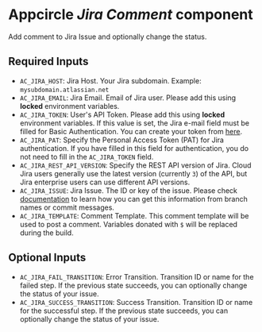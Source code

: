 # Appcircle _Jira Comment_ component

Add comment to Jira Issue and optionally change the status.

## Required Inputs

- `AC_JIRA_HOST`: Jira Host. Your Jira subdomain. Example: `mysubdomain.atlassian.net`
- `AC_JIRA_EMAIL`: Jira Email. Email of Jira user. Please add this using **locked** environment variables.
- `AC_JIRA_TOKEN`: User's API Token. Please add this using **locked** environment variables. If this value is set, the Jira e-mail field must be filled for Basic Authentication. You can create your token from [here](https://id.atlassian.com/manage-profile/security/api-tokens).
- `AC_JIRA_PAT`: Specify the Personal Access Token (PAT) for Jira authentication. If you have filled in this field for authentication, you do not need to fill in the `AC_JIRA_TOKEN` field.
- `AC_JIRA_REST_API_VERSION`: Specify the REST API version of Jira. Cloud Jira users generally use the latest version (currently `3`) of the API, but Jira enterprise users can use different API versions.
- `AC_JIRA_ISSUE`: Jira Issue. The ID or key of the issue. Please check [documentation](https://docs.appcircle.io/integrations/jira-integration) to learn how you can get this information from branch names or commit messages.
- `AC_JIRA_TEMPLATE`: Comment Template. This comment template will be used to post a comment. Variables donated with `$` will be replaced during the build.

## Optional Inputs

- `AC_JIRA_FAIL_TRANSITION`: Error Transition. Transition ID or name for the failed step. If the previous state succeeds, you can optionally change the status of your issue.
- `AC_JIRA_SUCCESS_TRANSITION`: Success Transition. Transition ID or name for the successful step. If the previous state succeeds, you can optionally change the status of your issue.
